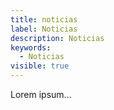 ```yaml
---
title: noticias
label: Noticias
description: Noticias
keywords:
  - Noticias
visible: true
---
```

Lorem ipsum...